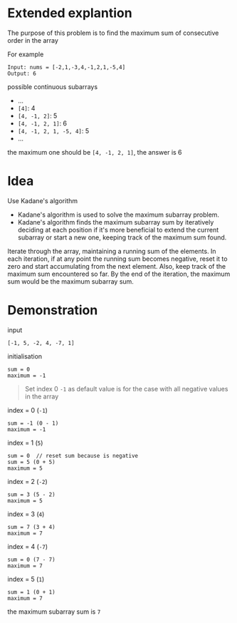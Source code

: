 # Extended explantion

The purpose of this problem is to find the maximum sum of consecutive order in the array

For example

    Input: nums = [-2,1,-3,4,-1,2,1,-5,4]
    Output: 6

possible continuous subarrays

* ...
* `[4]`: 4
* `[4, -1, 2]`: 5
* `[4, -1, 2, 1]`: 6
* `[4, -1, 2, 1, -5, 4]`: 5
* ...

the maximum one should be `[4, -1, 2, 1]`, the answer is 6

# Idea

Use Kadane's algorithm

* Kadane's algorithm is used to solve the maximum subarray problem.
* Kadane's algorithm finds the maximum subarray sum by iteratively deciding at each position if it's more beneficial to extend the current subarray or start a new one, keeping track of the maximum sum found.

Iterate through the array, maintaining a running sum of the elements.
In each iteration, if at any point the running sum becomes negative, reset it to zero and start accumulating from the next element.
Also, keep track of the maximum sum encountered so far. By the end of the iteration, the maximum sum would be the maximum subarray sum.

# Demonstration

input

    [-1, 5, -2, 4, -7, 1]

initialisation

    sum = 0
    maximum = -1

> Set index 0 `-1` as default value is for the case with all negative values in the array

index = 0 (`-1`)

    sum = -1 (0 - 1)
    maximum = -1

index = 1 (`5`)

    sum = 0  // reset sum because is negative
    sum = 5 (0 + 5)
    maximum = 5

index = 2 (`-2`)

    sum = 3 (5 - 2)
    maximum = 5

index = 3 (`4`)

    sum = 7 (3 + 4)
    maximum = 7

index = 4 (`-7`)

    sum = 0 (7 - 7)
    maximum = 7

index = 5 (`1`)

    sum = 1 (0 + 1)
    maximum = 7

the maximum subarray sum is `7`

